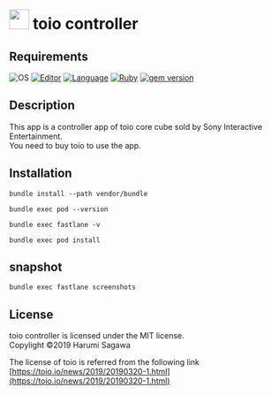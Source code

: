 <img src= "https://user-images.githubusercontent.com/42649032/60424866-37ca2700-9c2c-11e9-9e76-4dab16a10d4b.png" width="36" height="36"> toio controller
======================================

## Requirements

![OS](https://img.shields.io/badge/target-iOS%2012.2-orange.svg) [![Editor](https://img.shields.io/badge/editor-Xcode%2010.2-orange.svg)](https://developer.apple.com/jp/xcode/) [![Language](https://img.shields.io/badge/language-Swift%205.0+-green.svg)](https://swift.org) [![Ruby](https://img.shields.io/badge/Ruby-2.5.0+-red.svg?style=flat)](https://www.ruby-lang.org/ja/) [![gem version](https://img.shields.io/badge/gem%20version-%20Bundler%201.17.0+-red.svg?style=flat)](https://swift.org)

## Description

This app is a controller app of toio core cube sold by Sony Interactive Entertainment.<br>
You need to buy toio to use the app.


## Installation

```
bundle install --path vendor/bundle
```

```
bundle exec pod --version
```

```
bundle exec fastlane -v
```

```
bundle exec pod install
```

## snapshot

```
bundle exec fastlane screenshots
```

## License
toio controller is licensed under the MIT license.<br>
Copylight ©2019 Harumi Sagawa<br>

The license of toio is referred from the following link<br>
[https://toio.io/news/2019/20190320-1.html](https://toio.io/news/2019/20190320-1.html)

